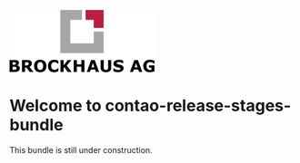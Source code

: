 ![Alt text](docs/logo.svg?raw=true "logo")


# Welcome to contao-release-stages-bundle
This bundle is still under construction.
